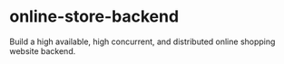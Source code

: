 # online-store-backend

Build a high available, high concurrent, and distributed online shopping website backend.
